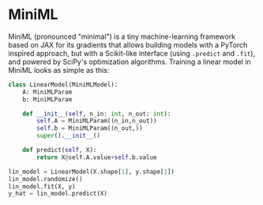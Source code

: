 # MiniML

MiniML (pronounced "minimal") is a tiny machine-learning framework based on JAX for its gradients that allows building models with a PyTorch inspired approach, but with a Scikit-like interface (using `.predict` and `.fit`), and powered by SciPy's optimization algorithms. Training a linear model in MiniML looks as simple as this:

```py
class LinearModel(MiniMLModel):
    A: MiniMLParam
    b: MiniMLParam

    def __init__(self, n_in: int, n_out: int):
        self.A = MiniMLParam((n_in,n_out))
        self.b = MiniMLParam((n_out,))
        super().__init__()

    def predict(self, X):
        return X@self.A.value+self.b.value

lin_model = LinearModel(X.shape[1], y.shape[1])
lin_model.randomize()
lin_model.fit(X, y)
y_hat = lin_model.predict(X)
```